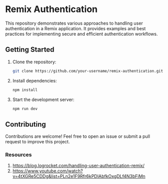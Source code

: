 # Remix Authentication

This repository demonstrates various approaches to handling user authentication in a Remix application. It provides examples and best practices for implementing secure and efficient authentication workflows.

## Getting Started

1. Clone the repository:
   ```bash
   git clone https://github.com/your-username/remix-authentication.git
   ```
2. Install dependencies:
   ```bash
   npm install
   ```
3. Start the development server:
   ```bash
   npm run dev
   ```

## Contributing

Contributions are welcome! Feel free to open an issue or submit a pull request to improve this project.

### Resources

1. https://blog.logrocket.com/handling-user-authentication-remix/
2. https://www.youtube.com/watch?v=4tXGRe5CDDg&list=PLn2e1F9Rfr6kPDIAbfkOxgDLf4N3bFiMn
